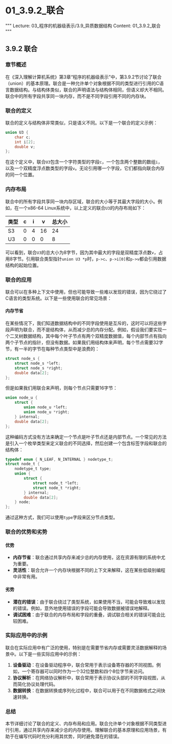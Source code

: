 # 01_3.9.2_联合

"""
Lecture: 03_程序的机器级表示/3.9_异质数据结构
Content: 01_3.9.2_联合
"""

## 3.9.2 联合

### 章节概述
在《深入理解计算机系统》第3章“程序的机器级表示”中，第3.9.2节讨论了联合（union）的基本原理。联合是一种允许单个对象根据不同的类型进行引用的C语言数据结构。与结构体类似，联合的声明语法与结构体相同，但语义却大不相同。联合中的所有字段共享同一块内存，而不是不同字段引用不同的内存块。

### 联合的定义
联合的定义与结构体非常类似，只是语义不同。以下是一个联合的定义示例：
```c
union U3 {
    char c;
    int i[2];
    double v;
};
```
在这个定义中，联合`U3`包含一个字符类型的字段`c`，一个包含两个整数的数组`i`，以及一个双精度浮点数类型的字段`v`。无论引用哪一个字段，它们都指向联合内存的同一个位置。

### 内存布局
联合中的所有字段共享同一块内存区域，联合的大小等于其最大字段的大小。例如，在一个x86-64 Linux系统中，以上定义的联合`U3`的内存布局如下：

| 类型 | c | i | v | 总大小 |
|------|---|---|---|-------|
| S3   | 0 | 4 | 16| 24    |
| U3   | 0 | 0 | 0 | 8     |

可以看到，联合`U3`的总大小为8字节，因为其中最大的字段是双精度浮点数`v`，占用8字节。引用联合类型指针`union U3 *p`时，`p->c`、`p->i[0]`和`p->v`都会引用数据结构的起始位置。

### 联合的应用
联合可以在多种上下文中使用，但也可能导致一些难以发现的错误，因为它绕过了C语言的类型系统。以下是一些使用联合的常见场景：

#### 内存节省
在某些情况下，我们知道数据结构中的不同字段使用是互斥的，这时可以将这些字段声明为联合，而不是结构体，从而减少总的内存分配。例如，假设我们要实现一个二叉树数据结构，其中每个叶子节点有两个双精度数据值，每个内部节点有指向两个子节点的指针，但没有数据。如果我们用结构体来声明，每个节点需要32字节，有一半的字节在每种节点类型中是浪费的：
```c
struct node_s {
    struct node_s *left;
    struct node_s *right;
    double data[2];
};
```
但是如果我们用联合来声明，则每个节点只需要16字节：
```c
union node_u {
    struct {
        union node_u *left;
        union node_u *right;
    } internal;
    double data[2];
};
```
这种编码方式没有方法来确定一个节点是叶子节点还是内部节点。一个常见的方法是引入一个枚举类型来定义联合的不同选择，然后创建一个包含标签字段和联合的结构体：
```c
typedef enum { N_LEAF, N_INTERNAL } nodetype_t;
struct node_t {
    nodetype_t type;
    union {
        struct {
            struct node_t *left;
            struct node_t *right;
        } internal;
        double data[2];
    } node;
};
```
通过这种方式，我们可以使用`type`字段来区分节点类型。

### 联合的优势和劣势
#### 优势
- **内存节省**：联合通过共享内存来减少总的内存使用，这在资源有限的系统中尤为重要。
- **灵活性**：联合允许一个内存块根据不同的上下文来解释，这在某些低级别编程中非常有用。

#### 劣势
- **潜在的错误**：由于联合绕过了类型系统，如果使用不当，可能会导致难以发现的错误。例如，意外地使用错误的字段可能会导致数据被错误地解释。
- **调试困难**：由于联合的内存布局和字段的重叠，调试联合相关的错误可能会比较困难。

### 实际应用中的示例
联合在实际应用中有广泛的使用，特别是在需要节省内存或需要灵活数据解释的场景中。以下是一些实际应用中的示例：

1. **设备驱动**：在设备驱动程序中，联合常用于表示设备寄存器的不同视图。例如，一个寄存器可以同时作为一个32位整数和四个8位字节来访问。
2. **协议解析**：在网络协议解析中，联合常用于表示协议头部的不同字段视图，从而简化协议处理代码。
3. **数据转换**：在数据转换或序列化过程中，联合可以用于在不同数据格式之间快速转换。

### 总结
本节详细讨论了联合的定义、内存布局和应用。联合允许单个对象根据不同类型进行引用，通过共享内存来减少总的内存使用。理解联合的基本原理和应用场景，有助于在编写代码时充分利用其优势，同时避免潜在的错误。